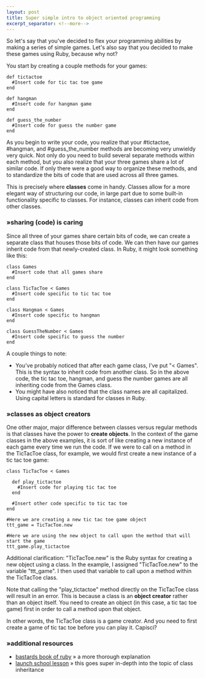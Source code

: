 ```yaml
---
layout: post
title: Super simple intro to object oriented programming
excerpt_separator: <!--more-->
---
```


So let's say that you've decided to flex your programming abilities by making a series of simple games. Let's also say that you decided to make these games using Ruby, because why not?

You start by creating a couple methods for your games:

```
def tictactoe
  #Insert code for tic tac toe game
end

def hangman
  #Insert code for hangman game
end

def guess_the_number
  #Insert code for guess the number game
end
```

As you begin to write your code, you realize that your #tictactoe, #hangman, and #guess_the_number methods are becoming very unwieldy very quick. Not only do you need to build several separate methods within each method, but you also realize that your three games share a lot of similar code. If only there were a good way to organize these methods, and to standardize the bits of code that are used across all three games.

This is precisely where **classes** come in handy. Classes allow for a more elegant way of structuring our code, in large part due to some built-in functionality specific to classes. For instance, classes can inherit code from other classes.

<!--more-->

### »sharing (code) is caring

Since all three of your games share certain bits of code, we can create a separate class that houses those bits of code. We can then have our games inherit code from that newly-created class. In Ruby, it might look something like this:

```
class Games
  #Insert code that all games share
end

class TicTacToe < Games
  #Insert code specific to tic tac toe
end

class Hangman < Games
  #Insert code specific to hangman
end

class GuessTheNumber < Games
  #Insert code specific to guess the number
end
```

A couple things to note:
* You've probably noticed that after each game class, I've put "< Games". This is the syntax to inherit code from another class. So in the above code, the tic tac toe, hangman, and guess the number games are all inheriting code from the Games class.
* You might have also noticed that the class names are all capitalized. Using capital letters is standard for classes in Ruby.

### »classes as object creators

One other major, major difference between classes versus regular methods is that classes have the power to **create objects**. In the context of the game classes in the above examples, it is sort of like creating a new instance of each game every time we run the code. If we were to call on a method in the TicTacToe class, for example, we would first create a new instance of a tic tac toe game:

```
class TicTacToe < Games
  
  def play_tictactoe
    #Insert code for playing tic tac toe
  end
  
  #Insert other code specific to tic tac toe
end

#Here we are creating a new tic tac toe game object
ttt_game = TicTacToe.new

#Here we are using the new object to call upon the method that will start the game
ttt_game.play_tictactoe
```

Additional clarification: "TicTacToe.new" is the Ruby syntax for creating a new object using a class. In the example, I assigned "TicTacToe.new" to the variable "ttt_game". I then used that variable to call upon a method within the TicTacToe class.

Note that calling the "play_tictactoe" method directly on the TicTacToe class will result in an error. This is because a class is an **object creator** rather than an object itself. You need to create an object (in this case, a tic tac toe game) first in order to call a method upon that object.

In other words, the TicTacToe class is a game creator. And you need to first create a game of tic tac toe before you can play it. Capisci?

### »additional resources
* [bastards book of ruby](http://ruby.bastardsbook.com/chapters/oops/) » a more thorough explanation
* [launch school lesson](https://launchschool.com/books/oo_ruby/read/inheritance) » this goes super in-depth into the topic of class inheritance
